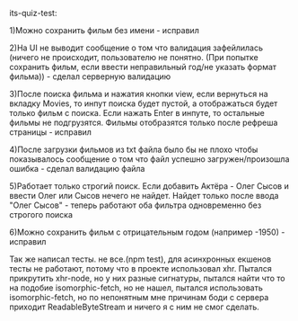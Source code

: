its-quiz-test:

1)Можно сохранить фильм без имени - исправил


2)На UI не выводит сообщение о том что валидация зафейлилась (ничего не происходит, пользователю не понятно. (При попытке сохранить фильм, если ввести неправильный год/не указать формат фильма)) - сделал серверную валидацию


3)После поиска фильма и нажатия кнопки view, если вернуться на вкладку Movies, то инпут поиска будет пустой, а отображаться будет только фильм с поиска. Если нажать Enter в инпуте, то остальные фильмы не подгрузятся. Фильмы отобразятся только после рефреша страницы - исправил


4)После загрузки фильмов из txt файла было бы не плохо чтобы показывалось сообщение о том что файл успешно загружен/произошла ошибка - сделал валидацию файла


5)Работает только строгий поиск. Если добавить Актёра - Олег Сысов и ввести Олег или Сысов нечего не найдет. Найдет только после ввода "Олег Сысов" - теперь работают оба фильтра одновременно без строгого поиска


6)Можно сохранить фильм с отрицательным годом (например -1950) - исправил


Так же написал тесты. не все.(npm test), для асинхронных екшенов тесты не работают, потому что в проекте использовал xhr. Пытался прикрутить xhr-node, но у них разные сигнатуры, пытался найти что то на подобие isomorphic-fetch, но не нашел, пытался использовать isomorphic-fetch, но по непонятным мне причинам боди с сервера приходит ReadableByteStream и ничего я с ним не смог сделать.
